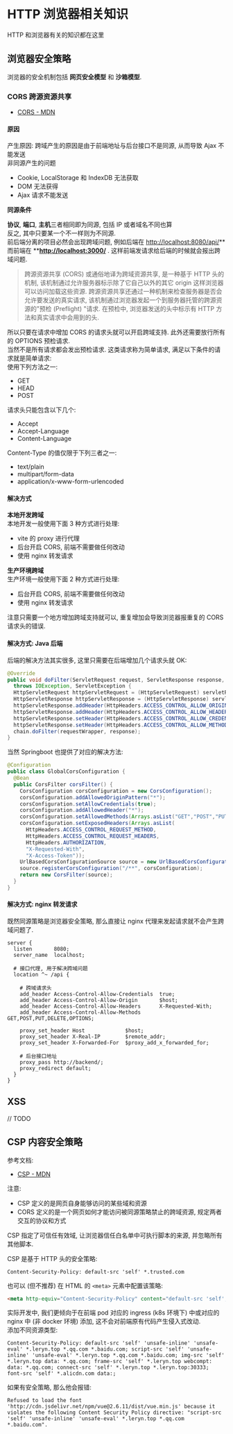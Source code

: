 <a name="QFCuu"></a>
# HTTP 浏览器相关知识
HTTP 和浏览器有关的知识都在这里

<a name="e5GGs"></a>
## 浏览器安全策略

浏览器的安全机制包括 **网页安全模型** 和 **沙箱模型**.
<a name="KGQe8"></a>
### CORS 跨源资源共享

- [CORS - MDN](https://developer.mozilla.org/zh-CN/docs/Web/HTTP/CORS)
<a name="xMbil"></a>
#### 原因

产生原因: 跨域产生的原因是由于前端地址与后台接口不是同源, 从而导致 Ajax 不能发送<br />非同源产生的问题

- Cookie, LocalStorage 和 IndexDB 无法获取
- DOM 无法获得
- Ajax 请求不能发送



**同源条件**

**协议**, **端口**, **主机**三者相同即为同源, 包括 IP 或者域名不同也算<br />反之, 其中只要某一个不一样则为不同源.<br />前后端分离的项目必然会出现跨域问题, 例如后端在 [http://localhost:8080/api/](http://localhost:8080/api/)** 而前端在 **[**http://localhost:3000/**](http://localhost:3000/) . 这样前端发请求给后端的时候就会报出跨域问题.

> 跨源资源共享 (CORS) 或通俗地译为跨域资源共享, 是一种基于 HTTP 头的机制, 该机制通过允许服务器标示除了它自己以外的其它 origin 这样浏览器可以访问加载这些资源. 跨源资源共享还通过一种机制来检查服务器是否会允许要发送的真实请求, 该机制通过浏览器发起一个到服务器托管的跨源资源的"预检 (Preflight) "请求. 在预检中, 浏览器发送的头中标示有 HTTP 方法和真实请求中会用到的头.


所以只要在请求中增加 CORS 的请求头就可以开启跨域支持. 此外还需要放行所有的 OPTIONS 预检请求.<br />当然不是所有请求都会发出预检请求. 这类请求称为简单请求, 满足以下条件的请求就是简单请求:<br />使用下列方法之一:

- GET
- HEAD
- POST

请求头只能包含以下几个:

- Accept
- Accept-Language
- Content-Language

Content-Type 的值仅限于下列三者之一:

- text/plain
- multipart/form-data
- application/x-www-form-urlencoded
<a name="h1UeY"></a>
#### 解决方式


**本地开发跨域**<br />本地开发一般使用下面 3 种方式进行处理:

- vite 的 proxy 进行代理
- 后台开启 CORS, 前端不需要做任何改动
- 使用 nginx 转发请求



**生产环境跨域**<br />生产环境一般使用下面 2 种方式进行处理:

- 后台开启 CORS, 前端不需要做任何改动
- 使用 nginx 转发请求

注意只需要一个地方增加跨域支持就可以, 重复增加会导致浏览器报重复的 CORS 请求头的错误.

<a name="cbggy"></a>
#### 解决方式: Java 后端

后端的解决方法其实很多, 这里只需要在后端增加几个请求头就 OK:

```java
@Override
public void doFilter(ServletRequest request, ServletResponse response, FilterChain chain)
  throws IOException, ServletException {
  HttpServletRequest httpServletRequest = (HttpServletRequest) servletRequest;
  HttpServletResponse httpServletResponse = (HttpServletResponse) servletResponse;
  httpServletResponse.addHeader(HttpHeaders.ACCESS_CONTROL_ALLOW_ORIGIN, httpServletRequest.getHeader(HttpHeaders.ORIGIN));
  httpServletResponse.addHeader(HttpHeaders.ACCESS_CONTROL_ALLOW_HEADERS, getHeaders(httpServletRequest));
  httpServletResponse.setHeader(HttpHeaders.ACCESS_CONTROL_ALLOW_CREDENTIALS, "true");
  httpServletResponse.setHeader(HttpHeaders.ACCESS_CONTROL_ALLOW_METHODS, "GET,POST,PUT,DELETE,OPTIONS");
  chain.doFilter(requestWrapper, response);
}
```

当然 Springboot 也提供了对应的解决方法:

```java
@Configuration
public class GlobalCorsConfiguration {
  @Bean
  public CorsFilter corsFilter() {
    CorsConfiguration corsConfiguration = new CorsConfiguration();
    corsConfiguration.addAllowedOriginPattern("*");
    corsConfiguration.setAllowCredentials(true);
    corsConfiguration.addAllowedHeader("*");
    corsConfiguration.setAllowedMethods(Arrays.asList("GET","POST","PUT","DELETE","OPTIONS"));
    corsConfiguration.setExposedHeaders(Arrays.asList(
      HttpHeaders.ACCESS_CONTROL_REQUEST_METHOD,
      HttpHeaders.ACCESS_CONTROL_REQUEST_HEADERS,
      HttpHeaders.AUTHORIZATION,
      "X-Requested-With",
      "X-Access-Token"));
    UrlBasedCorsConfigurationSource source = new UrlBasedCorsConfigurationSource();
    source.registerCorsConfiguration("/**", corsConfiguration);
    return new CorsFilter(source);
  }
}
```

<a name="ox1jC"></a>
#### 解决方式: nginx 转发请求

既然同源策略是浏览器安全策略, 那么直接让 nginx 代理来发起请求就不会产生跨域问题了.

```nginx
server {
  listen       8080;
  server_name  localhost;
  
  # 接口代理, 用于解决跨域问题
  location ^~ /api {
        
    # 跨域请求头
    add_header Access-Control-Allow-Credentials  true;
    add_header Access-Control-Allow-Origin       $host;
    add_header Access-Control-Allow-Headers      X-Requested-With;
    add_header Access-Control-Allow-Methods      GET,POST,PUT,DELETE,OPTIONS;
    
    proxy_set_header Host             $host;
    proxy_set_header X-Real-IP        $remote_addr;
    proxy_set_header X-Forwarded-For  $proxy_add_x_forwarded_for;
    
    # 后台接口地址
    proxy_pass http://backend/;
    proxy_redirect default;
  }
}
```

<a name="ERwZB"></a>
## XSS

// TODO
<a name="lzZbj"></a>
## CSP 内容安全策略

参考文档:

- [CSP - MDN](https://developer.mozilla.org/zh-CN/docs/Web/HTTP/CSP)

注意:

- CSP 定义的是网页自身能够访问的某些域和资源
- CORS 定义的是一个网页如何才能访问被同源策略禁止的跨域资源, 规定两者交互的协议和方式

CSP 指定了可信任有效域, 让浏览器信任白名单中可执行脚本的来源, 并忽略所有其他脚本. 

CSP 是基于 HTTP 头的安全策略:

```http
Content-Security-Policy: default-src 'self' *.trusted.com
```

也可以 (但不推荐) 在 HTML 的 `<meta>` 元素中配置该策略:

```html
<meta http-equiv="Content-Security-Policy" content="default-src 'self'; img-src https://*; child-src 'none';">
```

实际开发中, 我们更倾向于在前端 pod 对应的 ingress (k8s 环境下) 中或对应的 nginx 中 (非 docker 环境) 添加, 这不会对前端原有代码产生侵入式改动.<br />添加不同资源类型:

```http
Content-Security-Policy: default-src 'self' 'unsafe-inline' 'unsafe-eval' *.leryn.top *.qq.com *.baidu.com; script-src 'self' 'unsafe-inline' 'unsafe-eval' *.leryn.top *.qq.com *.baidu.com; img-src 'self' *.leryn.top data: *.qq.com; frame-src 'self' *.leryn.top webcompt: data: *.qq.com; connect-src 'self' *.leryn.top *.leryn.top:30333; font-src 'self' *.alicdn.com data:;
```

如果有安全策略, 那么他会报错:

```
Refused to load the font 'http://cdn.jsdelivr.net/npm/vue@2.6.11/dist/vue.min.js' because it violates the following Content Security Policy directive: "script-src 'self' 'unsafe-inline' 'unsafe-eval' *.leryn.top *.qq.com *.baidu.com".
```
